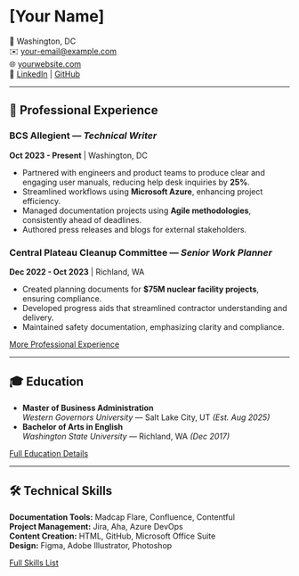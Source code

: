 # [Your Name]

📍 Washington, DC  
✉️ [your-email@example.com](mailto:your-email@example.com)  
🌐 [yourwebsite.com](https://yourwebsite.com)  
📂 [LinkedIn](https://www.linkedin.com/in/your-profile) | [GitHub](https://github.com/your-profile)  

---

## 👔 Professional Experience

### **BCS Allegient** — _Technical Writer_  
**Oct 2023 - Present** | Washington, DC  
- Partnered with engineers and product teams to produce clear and engaging user manuals, reducing help desk inquiries by **25%**.  
- Streamlined workflows using **Microsoft Azure**, enhancing project efficiency.  
- Managed documentation projects using **Agile methodologies**, consistently ahead of deadlines.  
- Authored press releases and blogs for external stakeholders.  

### **Central Plateau Cleanup Committee** — _Senior Work Planner_  
**Dec 2022 - Oct 2023** | Richland, WA  
- Created planning documents for **$75M nuclear facility projects**, ensuring compliance.  
- Developed progress aids that streamlined contractor understanding and delivery.  
- Maintained safety documentation, emphasizing clarity and compliance.  

[More Professional Experience](data/experience.yml)

---

## 🎓 Education

- **Master of Business Administration**  
  _Western Governors University_ — Salt Lake City, UT _(Est. Aug 2025)_  
- **Bachelor of Arts in English**  
  _Washington State University_ — Richland, WA _(Dec 2017)_

[Full Education Details](data/education.yml)

---

## 🛠️ Technical Skills

**Documentation Tools:** Madcap Flare, Confluence, Contentful  
**Project Management:** Jira, Aha, Azure DevOps  
**Content Creation:** HTML, GitHub, Microsoft Office Suite  
**Design:** Figma, Adobe Illustrator, Photoshop  

[Full Skills List](data/skills.yml)
